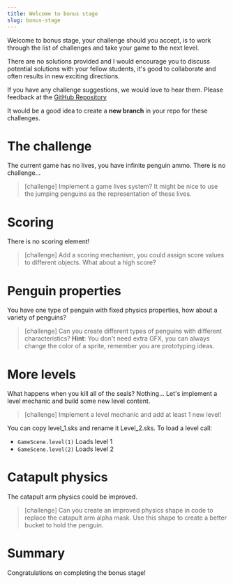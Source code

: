 ```yaml
---
title: Welcome to bonus stage
slug: bonus-stage
---
```


Welcome to bonus stage, your challenge should you accept, is to work through the list of 
challenges and take your game to the next level.

There are no solutions provided and I would encourage you to discuss potential solutions 
with your fellow students, it's good to collaborate and often results in new exciting 
directions.

If you have any challenge suggestions, we would love to hear them.  Please feedback at 
the [GitHub Repository](https://github.com/MakeSchool-Tutorials/Peeved-Penguins-SpriteKit-Swift)

It would be a good idea to create a **new branch** in your repo for these challenges.

# The challenge

The current game has no lives, you have infinite penguin ammo. There is no challenge...

> [challenge]
> Implement a game lives system? It might be nice to use the jumping penguins as the 
> representation of these lives.

# Scoring

There is no scoring element!

> [challenge]
> Add a scoring mechanism, you could assign score values to different objects. What 
> about a high score?

# Penguin properties

You have one type of penguin with fixed physics properties, how about a variety of 
penguins?

> [challenge]
> Can you create different types of penguins with different characteristics?
> **Hint**: You don't need extra GFX, you can always change the color of a sprite, remember you are prototyping ideas.

# More levels

What happens when you kill all of the seals? Nothing... Let's implement a level mechanic 
and build some new level content.

> [challenge]
> Implement a level mechanic and add at least 1 new level!

You can copy level_1.sks and rename it Level_2.sks. To load a level call:

- `GameScene.level(1)` Loads level 1
- `GameScene.level(2)` Loads level 2

# Catapult physics

The catapult arm physics could be improved.

> [challenge]
> Can you create an improved physics shape in code to replace the catapult arm alpha 
mask. Use this shape to create a better bucket to hold the penguin.

# Summary

Congratulations on completing the bonus stage!
